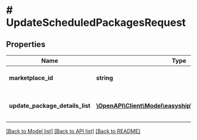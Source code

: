 # # UpdateScheduledPackagesRequest

## Properties

Name | Type | Description | Notes
------------ | ------------- | ------------- | -------------
**marketplace_id** | **string** | A string of up to 255 characters. |
**update_package_details_list** | [**\OpenAPI\Client\Model\easyship\UpdatePackageDetails[]**](UpdatePackageDetails.md) | A list of package update details. |

[[Back to Model list]](../../README.md#models) [[Back to API list]](../../README.md#endpoints) [[Back to README]](../../README.md)
